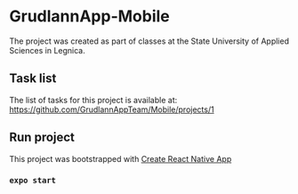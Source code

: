 # GrudlannApp-Mobile 

The project was created as part of classes at the State University of Applied Sciences in Legnica.

## Task list

The list of tasks for this project is available at: <br/>
https://github.com/GrudlannAppTeam/Mobile/projects/1

## Run project

This project was bootstrapped with [Create React Native App](https://github.com/facebook/react-native)

### `expo start`



